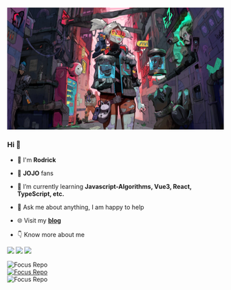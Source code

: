 ![image-20201123182817456](public/16618-wallhaven-rd3wrq.webp)

### Hi  👋

- 🔭 I'm **Rodrick**

- 🦾 **JOJO** fans

- 🌱 I’m currently learning  **Javascript-Algorithms, Vue3, React, TypeScript, etc.**

- 💬 Ask me about anything, I am happy to help

- 🌐 Visit my **[blog](https://rodrick.cn/)**

- 👇 Know more about me

[![](https://badgen.net/badge/blog/檐上有月☽/?icon=sourcegraph&color=FFC83D)](https://rodrick.cn) [![](https://badgen.net/badge/github/Rodrick278/?icon=github&color=blue&label)](https://github.com/rodrick278/) [![](https://badgen.net/badge/yuque/yuque/?icon=telegram&color=34CE7B&label)](https://www.yuque.com/rodrick-miz0p)
  


![Focus Repo](https://github-readme-stats.anuraghazra1.vercel.app/api/top-langs/?username=rodrick278&layout=compact&bg_color=30,e96443,904e95&title_color=fff&text_color=fff)<br/>
[![Focus Repo](https://github-readme-stats.vercel.app/api/pin/?username=rodrick278&repo=CSS-Notes&show_owner=true&layout=compact&bg_color=30,e96443,904e95&title_color=fff&text_color=fff)](https://github.com/rodrick278/CSS-Notes)<br/>
![Focus Repo](https://github-readme-stats.vercel.app/api?username=rodrick278&layout=compact&bg_color=30,e96443,904e95&title_color=fff&text_color=fff&show_icons=false&hide=prs,contribs)<br/>
